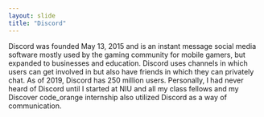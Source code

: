 ```yaml
---
layout: slide
title: "Discord"
---
```

Discord was founded May 13, 2015 and is an instant message social media software mostly used by the gaming community for mobile gamers, but expanded to businesses and education. 
Discord uses channels in which users can get involved in but also have friends in which they can privately chat. 
As of 2019, Discord has 250 million users.
Personally, I had never heard of Discord until I started at NIU and all my class fellows and my Discover code_orange internship also utilized Discord as a way of communication.
